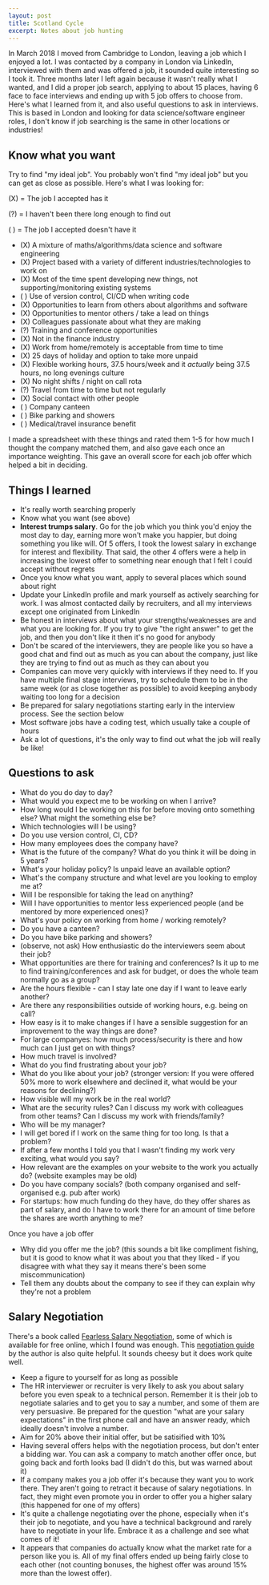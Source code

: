 ```yaml
---
layout: post
title: Scotland Cycle
excerpt: Notes about job hunting
---
```


In March 2018 I moved from Cambridge to London, leaving a job which I enjoyed a lot. I was contacted by a company in London via LinkedIn, interviewed with them and was offered a job, it sounded quite interesting so I took it. Three months later I left again because it wasn't really what I wanted, and I did a proper job search, applying to about 15 places, having 6 face to face interviews and ending up with 5 job offers to choose from. Here's what I learned from it, and also useful questions to ask in interviews. This is based in London and looking for data science/software engineer roles, I don't know if job searching is the same in other locations or industries!

## Know what you want
Try to find "my ideal job". You probably won't find "my ideal job" but you can get as close as possible.
Here's what I was looking for:

(X) = The job I accepted has it

(?) = I haven't been there long enough to find out

( ) = The job I accepted doesn't have it

* (X) A mixture of maths/algorithms/data science and software engineering
* (X) Project based with a variety of different industries/technologies to work on
* (X) Most of the time spent developing new things, not supporting/monitoring existing systems
* ( ) Use of version control, CI/CD when writing code
* (X) Opportunities to learn from others about algorithms and software
* (X) Opportunities to mentor others / take a lead on things
* (X) Colleagues passionate about what they are making
* (?) Training and conference opportunities
* (X) Not in the finance industry
* (X) Work from home/remotely is acceptable from time to time
* (X) 25 days of holiday and option to take more unpaid
* (X) Flexible working hours, 37.5 hours/week and it *actually* being 37.5 hours, no long evenings culture
* (X) No night shifts / night on call rota
* (?) Travel from time to time but not regularly
* (X) Social contact with other people
* ( ) Company canteen
* ( ) Bike parking and showers
* ( ) Medical/travel insurance benefit

I made a spreadsheet with these things and rated them 1-5 for how much I thought the company matched them, and also gave each once an importance weighting. This gave an overall score for each job offer which helped a bit in deciding.

## Things I learned

* It's really worth searching properly
* Know what you want (see above)
* **Interest trumps salary**. Go for the job which you think you'd enjoy the most day to day, earning more won't make you happier, but doing something you like will. Of 5 offers, I took the lowest salary in exchange for interest and flexibility. That said, the other 4 offers were a help in increasing the lowest offer to something near enough that I felt I could accept without regrets
* Once you know what you want, apply to several places which sound about right
* Update your LinkedIn profile and mark yourself as actively searching for work. I was almost contacted daily by recruiters, and all my interviews except one originated from LinkedIn
* Be honest in interviews about what your strengths/weaknesses are and what you are looking for. If you try to give "the right answer" to get the job, and then you don't like it then it's no good for anybody
* Don't be scared of the interviewers, they are people like you so have a good chat and find out as much as you can about the company, just like they are trying to find out as much as they can about you
* Companies can move very quickly with interviews if they need to. If you have multiple final stage interviews, try to schedule them to be in the same week (or as close together as possible) to avoid keeping anybody waiting too long for a decision
* Be prepared for salary negotiations starting early in the interview process. See the section below
* Most software jobs have a coding test, which usually take a couple of hours
* Ask a lot of questions, it's the only way to find out what the job will really be like!

## Questions to ask
* What do you do day to day?
* What would you expect me to be working on when I arrive?
* How long would I be working on this for before moving onto something else? What might the something else be?
* Which technologies will I be using?
* Do you use version control, CI, CD?
* How many employees does the company have?
* What is the future of the company? What do you think it will be doing in 5 years?
* What's your holiday policy? Is unpaid leave an available option?
* What's the company structure and what level are you looking to employ me at?
* Will I be responsible for taking the lead on anything?
* Will I have opportunities to mentor less experienced people (and be mentored by more experienced ones)?
* What's your policy on working from home / working remotely?
* Do you have a canteen?
* Do you have bike parking and showers?
* (observe, not ask) How enthusiastic do the interviewers seem about their job?
* What opportunities are there for training and conferences? Is it up to me to find training/conferences and ask for budget, or does the whole team normally go as a group?
* Are the hours flexible - can I stay late one day if I want to leave early another?
* Are there any responsibilities outside of working hours, e.g. being on call?
* How easy is it to make changes if I have a sensible suggestion for an improvement to the way things are done?
* For large companyes: how much process/security is there and how much can I just get on with things?
* How much travel is involved?
* What do you find frustrating about your job?
* What do you like about your job? (stronger version: If you were offered 50% more to work elsewhere and declined it, what would be your reasons for declining?)
* How visible will my work be in the real world?
* What are the security rules? Can I discuss my work with colleagues from other teams? Can I discuss my work with friends/family?
* Who will be my manager?
* I will get bored if I work on the same thing for too long. Is that a problem?
* If after a few months I told you that I wasn't finding my work very exciting, what would you say?
* How relevant are the examples on your website to the work you actually do? (website examples may be old)
* Do you have company socials? (both company organised and self-organised e.g. pub after work)
* For startups: how much funding do they have, do they offer shares as part of salary, and do I have to work there for an amount of time before the shares are worth anything to me?

Once you have a job offer
* Why did you offer me the job? (this sounds a bit like compliment fishing, but it is good to know what it was about you that they liked - if you disagree with what they say it means there's been some miscommunication)
* Tell them any doubts about the company to see if they can explain why they're not a problem

## Salary Negotiation
There's a book called [Fearless Salary Negotiation](https://fearlesssalarynegotiation.com/book/), some of which is available for free online, which I found was enough. This [negotiation guide](https://fearlesssalarynegotiation.com/salary-negotiation-guide/) by the author is also quite helpful. It sounds cheesy but it does work quite well.

* Keep a figure to yourself for as long as possible
* The HR interviewer or recruiter is very likely to ask you about salary before you even speak to a technical person. Remember it is their job to negotiate salaries and to get you to say a number, and some of them are very persuasive. Be prepared for the question "what are your salary expectations" in the first phone call and have an answer ready, which ideally doesn't involve a number.
* Aim for 20% above their initial offer, but be satisified with 10%
* Having several offers helps with the negotiation process, but don't enter a bidding war. You can ask a company to match another offer once, but going back and forth looks bad (I didn't do this, but was warned about it)
* If a company makes you a job offer it's because they want you to work there. They aren't going to retract it because of salary negotiations. In fact, they might even promote you in order to offer you a higher salary (this happened for one of my offers)
* It's quite a challenge negotiating over the phone, especially when it's their job to negotiate, and you have a technical background and rarely have to negotiate in your life. Embrace it as a challenge and see what comes of it!
* It appears that companies do actually know what the market rate for a person like you is. All of my final offers ended up being fairly close to each other (not counting bonuses, the highest offer was around 15% more than the lowest offer).
